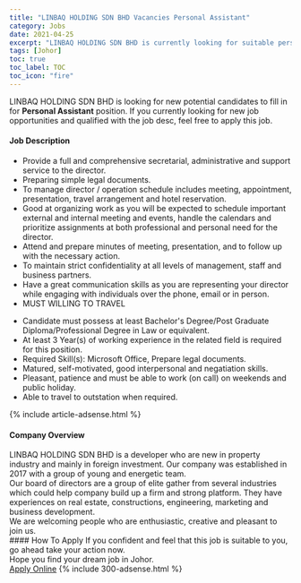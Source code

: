 ```yaml
---
title: "LINBAQ HOLDING SDN BHD Vacancies Personal Assistant" 
category: Jobs 
date: 2021-04-25 
excerpt: "LINBAQ HOLDING SDN BHD is currently looking for suitable person to fill in the Personal Assistant which based in Johor" 
tags: [Johor] 
toc: true 
toc_label: TOC 
toc_icon: "fire" 
--- 
```


<p>LINBAQ HOLDING SDN BHD is looking for new potential candidates to fill in for <b>Personal Assistant</b> position. If you currently looking for new job opportunities and qualified with the job desc, feel free to apply this job.
</p><div><div><h4>Job Description</h4></div><div><div><span><div><ul><li>Provide a full and comprehensive secretarial, administrative and support service to the director.</li><li>Preparing simple legal documents.</li><li>To manage director / operation schedule includes meeting, appointment, presentation, travel arrangement and hotel reservation.&#160;</li><li>Good at organizing work as you will be expected to schedule important external and internal meeting and events, handle the calendars and prioritize&#160;assignments at both professional and personal need for the director.&#160;</li><li>Attend and prepare minutes of meeting, presentation, and to follow up with the necessary action.&#160;</li><li>To maintain strict confidentiality at all levels of management, staff and business partners.&#160;</li><li>Have a great communication skills as you are representing your director while engaging with individuals over the phone, email or in person.&#160;</li><li>MUST WILLING TO TRAVEL</li></ul><ul><li>Candidate must possess at least Bachelor's Degree/Post Graduate Diploma/Professional Degree&#160;in Law or equivalent.</li><li>At least 3 Year(s) of working experience in the related field is required for this position.</li><li>Required Skill(s): Microsoft Office,&#160;Prepare legal documents.</li><li>Matured, self-motivated, good interpersonal and negatiation skills.</li><li>Pleasant, patience and must be able to work (on call) on weekends and public holiday.</li><li>Able to travel to outstation when required.</li></ul></div></span></div></div></div> 
{% include article-adsense.html %} 
<div><div><h4>Company Overview</h4></div><div><div><span><div><div>
	LINBAQ HOLDING SDN BHD is a developer who are new in property industry and mainly in foreign investment. Our company was established in 2017 with a group of young and energetic team.&#160;&#160;</div>
<div>
	Our board of directors are a group of elite gather from several industries which could help company build up a firm and strong platform. They have experiences on real estate, constructions, engineering, marketing and business development.&#160;</div>
<div>
	We are welcoming people who are enthusiastic, creative and pleasant to join us.&#160; &#160;</div></div></span></div></div></div> 
#### How To Apply 
If you confident and feel that this job is suitable to you, go ahead take your action now. <br/> 
Hope you find your dream job in Johor. <br/> 
<a href="https://www.jobstreet.com.my/en/job/personal-assistant-4545071?jobId=jobstreet-my-job-4545071&" class="btn btn--info" target="_blank" rel="nofollow noopenner">Apply Online</a> 
{% include 300-adsense.html %} 